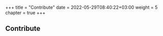 +++
title = "Contribute"
date = 2022-05-29T08:40:22+03:00
weight = 5
chapter = true
+++

## Contribute
